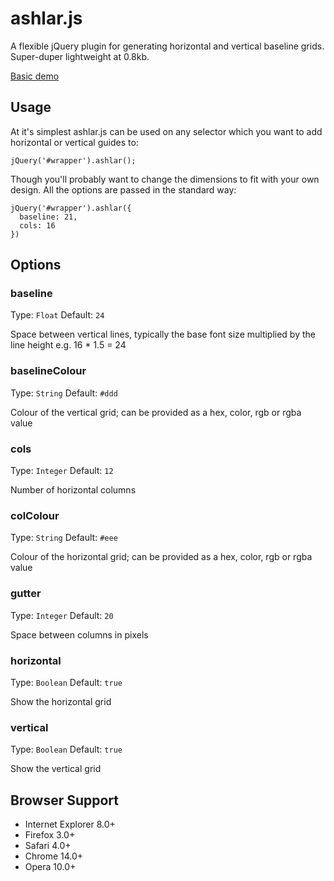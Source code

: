 # ashlar.js

A flexible jQuery plugin for generating horizontal and vertical baseline grids. Super-duper lightweight at 0.8kb. 

[Basic demo](http://jsfiddle.net/mikefrancis/cVuwb/)

## Usage

At it's simplest ashlar.js can be used on any selector which you want to add horizontal or vertical guides to:

    jQuery('#wrapper').ashlar();

Though you'll probably want to change the dimensions to fit with your own design. All the options are passed in the standard way:

    jQuery('#wrapper').ashlar({
      baseline: 21,
      cols: 16
    })
    
## Options

### baseline

Type: `Float` Default: `24`

Space between vertical lines, typically the base font size multiplied by the line height e.g. 16 * 1.5 = 24

### baselineColour

Type: `String` Default: `#ddd`

Colour of the vertical grid; can be provided as a hex, color, rgb or rgba value

### cols

Type: `Integer` Default: `12`

Number of horizontal columns

### colColour

Type: `String` Default: `#eee`

Colour of the horizontal grid; can be provided as a hex, color, rgb or rgba value

### gutter

Type: `Integer` Default: `20`

Space between columns in pixels

### horizontal

Type: `Boolean` Default: `true`

Show the horizontal grid

### vertical

Type: `Boolean` Default: `true`

Show the vertical grid

## Browser Support

* Internet Explorer 8.0+
* Firefox 3.0+
* Safari 4.0+
* Chrome 14.0+
* Opera 10.0+
